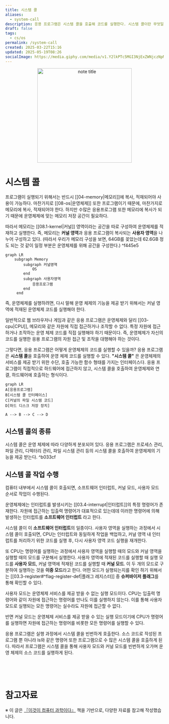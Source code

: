 ```yaml
---
title: 시스템 콜
aliases:
  - system-call
description: 응용 프로그램은 시스템 콜을 호출해 코드를 실행한다. 시스템 콜이란 무엇일까
draft: false
tags:
  - cs/os
permalink: /system-call
created: 2025-03-22T15:16
updated: 2025-05-19T08:26
socialImage: https://media.giphy.com/media/v1.Y2lkPTc5MGI3NjExZWNjczNpM3lyMDIxZG93Yjk5OWk4dGN5cjF2MzJtMDFndW90a2JseCZlcD12MV9naWZzX3NlYXJjaCZjdD1n/nea1LCYl8r8k0/giphy.gif
---
```

<p align="center">
  <img src="https://media.giphy.com/media/v1.Y2lkPTc5MGI3NjExZWNjczNpM3lyMDIxZG93Yjk5OWk4dGN5cjF2MzJtMDFndW90a2JseCZlcD12MV9naWZzX3NlYXJjaCZjdD1n/nea1LCYl8r8k0/giphy.gif" alt="note title" width="300">
</p>

# 시스템 콜

프로그램이 실행되기 위해서는 반드시 [[04-memory|메모리]]에 복사, 적재되어야 사용이 가능하다. 마찬가지로 [[08-os|운영체제]] 또한 프로그램이기 때문에, 마찬가지로 메모리에 복사, 적재되어야 한다. 하지만 수많은 응용프로그램 또한 메모리에 복사가 되기 때문에 운영체제에 맞는 메모리 저장 공간이 필요하다.

따라서 메모리는 [[08.1-kernel|커널]] 영역이라는 공간을 따로 구성하여 운영체제를 적재하고 실행한다. 즉, 메모리는 **커널 영역**과 응용 프로그램이 복사되는 **사용자 영역**을 나누어 구성하고 있다. (따라서 우리가 메모리 구성을 보면, 64GB를 꽂았는데 62.6GB 정도 되는 것 같이 일정 부분은 운영체제를 위해 공간을 구성한다.) ^f445e5

```mermaid
graph LR
	subgraph Memory
		subgraph 커널영역
			OS
		end
		subgraph 사용자영역
			응용프로그램
		end
	 end
```

즉, 운영체제를 실행하려면, 다시 말해 운영 체제의 기능을 제공 받기 위해서는 커널 영역에 적재된 운영체제 코드를 실행해야 한다.

일반적으로 웹 브라우저나 게임과 같은 응용 프로그램은 운영체제와 달리 [[03-cpu|CPU]], 메모리와 같은 자원에 직접 접근하거나 조작할 수 없다. 특정 자원에 접근하거나 조작하는 운영 체제 코드를 직접 실행해야 하기 때문이다. 즉, 운영체제가 자신의 코드를 실행한 응용 프로그램의 자원 접근 및 조작을 대행해야 하는 것이다.

그렇다면, 응용 프로그램은 어떻게 운영체제의 코드를 실행할 수 있을까? 응용 프로그램은 **시스템 콜**을 호출하여 운영 체제 코드를 실행할 수 있다. **"시스템 콜"** 은 운영체제의 서비스를 제공 받기 위한 수단, 호출 가능한 함수 형태를 가지는 인터페이스다. 응용 프로그램이 직접적으로 하드웨어에 접근하지 않고, 시스템 콜을 호출하여 운영체제와 연결, 하드웨어에 호출하는 형식이다.

```mermaid
graph LR
A[응용프로그램]
B[시스템 콜 인터페이스]
C[커널의 파일 시스템 코드]
D[하드 디스크 저장 장치]

A --> B --> C --> D

```

## 시스템 콜의 종류

시스템 콜은 운영 체제에 따라 다양하게 분포되어 있다. 응용 프로그램은 프로세스 관리, 파일 관리, 디렉터리 관리, 파일 시스템 관리 등의 시스템 콜을 호출하여 운영체제의 기능을 제공 받는다. ^b033cf

## 시스템 콜 작업 수행

컴퓨터 내부에서 시스템 콜이 호출되면, 소프트웨어 인터럽트, 커널 모드, 사용자 모드 순서로 작업이 수행된다. 

운영체제에는 인터럽트를 발생시키는 [[03.4-interrupt|인터럽트]]의 특정 명령어가 존재한다. 자원에 접근하는 입출력 명령어가 대표적으로 있는데데 이러한 명령어에 의해 발생하는 인터럽트를 **소프트웨어 인터럽트** 라고 한다.

시스템 콜이 이 **소프트웨어 인터럽트**의 일종이다. 사용자 영역을 실행하는 과정에서 시스템 콜이 호출되면, CPU는 인터럽트와 동일하게 작업을 백업하고, 커널 영역 내 인터럽트를 처리하기 위한 코드를 실행 후, 다시 사용자 영역 코드 실행을 재개한다.

또 CPU는 명령어를 실행하는 과정에서 사용자 영역을 실행할 때의 모드와 커널 영역을 실행할 때의 모드를 구분해서 실행한다. 사용자 영역에 적재된 코드를 실행할 때 실행 모드를 **사용자 모드**, 커널 영역에 적재된 코드를 실행할 때 **커널 모드**. 이 두 개의 모드로 구분하여 실행하는 것을 **이중 모드**라고 한다. 어떤 모드가 실행되는지를 확인 하기 위해서는 [[03.3-register#^flag-register-def|플래그 레지스터]] 중 **슈퍼바이저 플래그**를 통해 확인할 수 있다.

사용자 모드는 운영체제 서비스를 제공 받을 수 없는 실행 모드이다. CPU는 입출력 명령어와 같이 자원에 접근하는 명령어를 만나도 이를 실행하지 않는다. 이를 통해 사용자 모드로 실행되는 모든 명령어는 실수라도 자원에 접근할 수 없다.

반면 커널 모드는 운영체제 서비스를 제공 받을 수 있는 실행 모드이기에 CPU가 명령어를 실행하면 자원에 접근하는 명령어를 비롯한 모든 명령어를 실행할 수 있다. 

응용 프로그램은 실행 과정에서 시스템 콜을 빈번하게 호출한다. 소스 코드로 작성된 프로그램 뿐 아니라 ls와 같은 명령어 또한 프로그램으로 수 많은 시스템 콜을 호출하게 된다. 따라서 프로그램은 시스템 콜을 통해 사용자 모드와 커널 모드를 빈번하게 오가며 운영 체제의 소스 코드를 실행하게 된다.

</br></br></br>
# 참고자료
※ 이 글은 [『이것이 컴퓨터 과학이다』](https://product.kyobobook.co.kr/detail/S000214014967) 책을 기반으로, 다양한 자료를 참고해 작성했습니다.